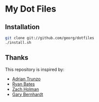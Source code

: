 # My Dot Files

## Installation

```sh
git clone git://github.com/georg/dotfiles
./install.sh
```

## Thanks

This repository is inspired by:
- [Adrian Trunzo](https://github.com/adriantrunzo/dotfiles)
- [Ryan Bates](http://github.com/ryanb/dotfiles)
- [Zach Holman](http://github.com/holman/dotfiles)
- [Gary Bernhardt](https://github.com/garybernhardt/dotfiles)

